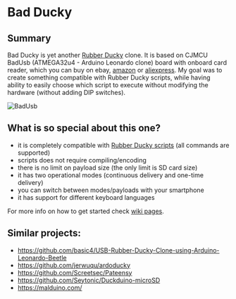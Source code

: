 # Bad Ducky

## Summary 
Bad Ducky is yet another [Rubber Ducky](https://hakshop.com/products/usb-rubber-ducky-deluxe) clone. It is based on CJMCU BadUsb (ATMEGA32u4 - Arduino Leonardo clone) board with onboard card reader, which you can buy on ebay, [amazon](https://amzn.to/2GNbqp7) or [aliexpress](
https://www.aliexpress.com/item/CJMCU-Virtual-Keyboard-Badusb-USB-TF-Memory-Keyboard-ATMEGA32U4/32815828963.html?spm=a2g0s.9042311.0.0.mhzoBn). My goal was to create something compatible with Rubber Ducky scripts, while having ability to easily choose which script to execute without modifying the hardware (without adding DIP switches).

![BadUsb](https://res.cloudinary.com/dpkdfsocp/image/upload/c_scale,w_599/v1508227469/IMG_20171016_143738_rexbf5.jpg)

## What is so special about this one?
- it is completely compatible with [Rubber Ducky scripts](https://github.com/hak5darren/USB-Rubber-Ducky/wiki/Duckyscript) (all commands are supported)
- scripts does not require compiling/encoding
- there is no limit on payload size (the only limit is SD card size)
- it has two operational modes (continuous delivery and one-time delivery)
- you can switch between modes/payloads with your smartphone
- it has support for different keyboard languages

For more info on how to get started check [wiki pages](https://github.com/mharjac/bad_ducky/wiki).

## Similar projects:
- https://github.com/basic4/USB-Rubber-Ducky-Clone-using-Arduino-Leonardo-Beetle
- https://github.com/jerwuqu/ardoducky
- https://github.com/Screetsec/Pateensy
- https://github.com/Seytonic/Duckduino-microSD 
- https://malduino.com/
